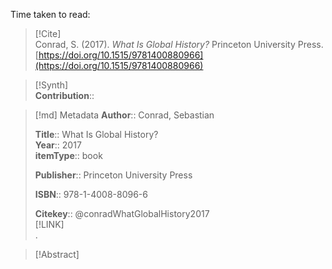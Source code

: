 Time taken to read: 
> [!Cite]  
> Conrad, S. (2017). _What Is Global History?_ Princeton University Press. [https://doi.org/10.1515/9781400880966](https://doi.org/10.1515/9781400880966)

> [!Synth]  
>**Contribution**::

>[!md]  Metadata
> **Author**:: Conrad, Sebastian</br>  
>    
> **Title**:: What Is Global History?    
> **Year**:: 2017     
>**itemType**:: book    
>    
>    
>     
>    
>**Publisher**:: Princeton University Press    
>     
>    
>    
>**ISBN**:: 978-1-4008-8096-6
> 
>    
> **Citekey**:: @conradWhatGlobalHistory2017    
> [!LINK]   
>.

> [!Abstract]  
>>  

